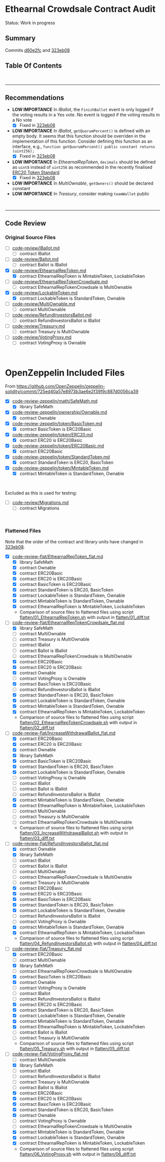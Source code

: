 # Ethearnal Crowdsale Contract Audit

Status: Work in progress

## Summary

Commits
[d60e2fc](https://github.com/Ethearnal/SmartContracts/commit/d60e2fca5e5e0a48f37be8170f08773b5c0d99d4) and
[323eb08](https://github.com/Ethearnal/SmartContracts/commit/323eb0842cb701bbf516473b6129315745550757)

## Table Of Contents

<br />

<hr />

## Recommendations

* **LOW IMPORTANCE** In *IBallot*, the `FinishBallot` event is only logged if the voting results in a Yes vote. No event
  is logged if the voting results in a No vote
  * [x] Fixed in [323eb08](https://github.com/Ethearnal/SmartContracts/commit/323eb0842cb701bbf516473b6129315745550757)
* **LOW IMPORTANCE** In *IBallot*, `getQuorumPercent()` is defined with an empty body. It seems that this function should be
  overriden in the implementation of this function. Consider defining this function as an interface, e.g.,
  `function getQuorumPercent() public constant returns (uint256);`
  * [x] Fixed in [323eb08](https://github.com/Ethearnal/SmartContracts/commit/323eb0842cb701bbf516473b6129315745550757)
* **LOW IMPORTANCE** In *EthearnalRepToken*, `decimals` should be defined as `uint8` instead of `uint256` as recommended in the
  recently finalised [ERC20 Token Standard](https://github.com/ethereum/EIPs/blob/master/EIPS/eip-20-token-standard.md)
  * [x] Fixed in [323eb08](https://github.com/Ethearnal/SmartContracts/commit/323eb0842cb701bbf516473b6129315745550757)
* **LOW IMPORTANCE** In *MultiOwnable*, `getOwners()` should be declared constant
* **LOW IMPORTANCE** In *Treasury*, consider making `teamWallet` public

<br />

<hr />

## Code Review

### Original Source Files

* [ ] [code-review/IBallot.md](code-review/IBallot.md)
  * [ ] contract IBallot
* [ ] [code-review/Ballot.md](code-review/Ballot.md)
  * [ ] contract Ballot is IBallot
* [x] [code-review/EthearnalRepToken.md](code-review/EthearnalRepToken.md)
  * [x] contract EthearnalRepToken is MintableToken, LockableToken
* [ ] [code-review/EthearnalRepTokenCrowdsale.md](code-review/EthearnalRepTokenCrowdsale.md)
  * [ ] contract EthearnalRepTokenCrowdsale is MultiOwnable
* [x] [code-review/LockableToken.md](code-review/LockableToken.md)
  * [x] contract LockableToken is StandardToken, Ownable
* [ ] [code-review/MultiOwnable.md](code-review/MultiOwnable.md)
  * [ ] contract MultiOwnable
* [ ] [code-review/RefundInvestorsBallot.md](code-review/RefundInvestorsBallot.md)
  * [ ] contract RefundInvestorsBallot is IBallot
* [ ] [code-review/Treasury.md](code-review/Treasury.md)
  * [ ] contract Treasury is MultiOwnable
* [ ] [code-review/VotingProxy.md](code-review/VotingProxy.md)
  * [ ] contract VotingProxy is Ownable

<br />

# OpenZeppelin Included Files

From https://github.com/OpenZeppelin/zeppelin-solidity/commit/725ed40a57e8973b3ae6e2f39f9c887d0056ca39

* [x] [code-review-zeppelin/math/SafeMath.md](code-review-zeppelin/math/SafeMath.md)
  * [x] library SafeMath
* [x] [code-review-zeppelin/ownership/Ownable.md](code-review-zeppelin/ownership/Ownable.md)
  * [x] contract Ownable
* [x] [code-review-zeppelin/token/BasicToken.md](code-review-zeppelin/token/BasicToken.md)
  * [x] contract BasicToken is ERC20Basic
* [x] [code-review-zeppelin/token/ERC20.md](code-review-zeppelin/token/ERC20.md)
  * [x] contract ERC20 is ERC20Basic
* [x] [code-review-zeppelin/token/ERC20Basic.md](code-review-zeppelin/token/ERC20Basic.md)
  * [x] contract ERC20Basic
* [x] [code-review-zeppelin/token/StandardToken.md](code-review-zeppelin/token/StandardToken.md)
  * [x] contract StandardToken is ERC20, BasicToken
* [x] [code-review-zeppelin/token/MintableToken.md](code-review-zeppelin/token/MintableToken.md)
  * [x] contract MintableToken is StandardToken, Ownable

<br />

Excluded as this is used for testing:

* [ ] [code-review/Migrations.md](code-review/Migrations.md)
  * [ ] contract Migrations

<br />

### Flattened Files

Note that the order of the contract and library units have changed in [323eb08](https://github.com/Ethearnal/SmartContracts/commit/323eb0842cb701bbf516473b6129315745550757).

* [x] [code-review-flat/EthearnalRepToken_flat.md](code-review-flat/EthearnalRepToken_flat.md)
  * [x] library SafeMath
  * [x] contract Ownable
  * [x] contract ERC20Basic
  * [x] contract ERC20 is ERC20Basic
  * [x] contract BasicToken is ERC20Basic
  * [x] contract StandardToken is ERC20, BasicToken
  * [x] contract LockableToken is StandardToken, Ownable
  * [x] contract MintableToken is StandardToken, Ownable
  * [x] contract EthearnalRepToken is MintableToken, LockableToken
  * Comparison of source files to flattened files using script [flatten/01_EthearnalRepToken.sh](flatten/01_EthearnalRepToken.sh) with
    output in [flatten/01_diff.txt](flatten/01_diff.txt)
* [ ] [code-review-flat/EthearnalRepTokenCrowdsale_flat.md](code-review-flat/EthearnalRepTokenCrowdsale_flat.md)
  * [x] library SafeMath
  * [ ] contract MultiOwnable
  * [ ] contract Treasury is MultiOwnable
  * [ ] contract IBallot
  * [ ] contract Ballot is IBallot
  * [ ] contract EthearnalRepTokenCrowdsale is MultiOwnable
  * [x] contract ERC20Basic
  * [x] contract ERC20 is ERC20Basic
  * [x] contract Ownable
  * [ ] contract VotingProxy is Ownable
  * [x] contract BasicToken is ERC20Basic
  * [ ] contract RefundInvestorsBallot is IBallot
  * [x] contract StandardToken is ERC20, BasicToken
  * [x] contract LockableToken is StandardToken, Ownable
  * [x] contract MintableToken is StandardToken, Ownable
  * [x] contract EthearnalRepToken is MintableToken, LockableToken
  * Comparison of source files to flattened files using script [flatten/02_EthearnalRepTokenCrowdsale.sh](flatten/02_EthearnalRepTokenCrowdsale.sh) with
    output in [flatten/02_diff.txt](flatten/02_diff.txt)
* [ ] [code-review-flat/IncreaseWithdrawalBallot_flat.md](code-review-flat/IncreaseWithdrawalBallot_flat.md)
  * [x] contract ERC20Basic
  * [x] contract ERC20 is ERC20Basic
  * [x] contract Ownable
  * [x] library SafeMath
  * [x] contract BasicToken is ERC20Basic
  * [x] contract StandardToken is ERC20, BasicToken
  * [x] contract LockableToken is StandardToken, Ownable
  * [ ] contract VotingProxy is Ownable
  * [ ] contract IBallot
  * [ ] contract Ballot is IBallot
  * [ ] contract RefundInvestorsBallot is IBallot
  * [x] contract MintableToken is StandardToken, Ownable
  * [x] contract EthearnalRepToken is MintableToken, LockableToken
  * [ ] contract MultiOwnable
  * [ ] contract Treasury is MultiOwnable
  * [ ] contract EthearnalRepTokenCrowdsale is MultiOwnable
  * Comparison of source files to flattened files using script [flatten/03_IncreaseWithdrawalBallot.sh](flatten/03_IncreaseWithdrawalBallot.sh) with
    output in [flatten/03_diff.txt](flatten/03_diff.txt)
* [ ] [code-review-flat/RefundInvestorsBallot_flat.md](code-review-flat/RefundInvestorsBallot_flat.md)
  * [x] contract Ownable
  * [x] library SafeMath
  * [ ] contract IBallot
  * [ ] contract Ballot is IBallot
  * [ ] contract MultiOwnable
  * [ ] contract EthearnalRepTokenCrowdsale is MultiOwnable
  * [ ] contract Treasury is MultiOwnable
  * [x] contract ERC20Basic
  * [x] contract ERC20 is ERC20Basic
  * [x] contract BasicToken is ERC20Basic
  * [x] contract StandardToken is ERC20, BasicToken
  * [x] contract LockableToken is StandardToken, Ownable
  * [ ] contract RefundInvestorsBallot is IBallot
  * [ ] contract VotingProxy is Ownable
  * [x] contract MintableToken is StandardToken, Ownable
  * [x] contract EthearnalRepToken is MintableToken, LockableToken
  * Comparison of source files to flattened files using script [flatten/04_RefundInvestorsBallot.sh](flatten/04_RefundInvestorsBallot.sh) with
    output in [flatten/04_diff.txt](flatten/04_diff.txt)
* [ ] [code-review-flat/Treasury_flat.md](code-review-flat/Treasury_flat.md)
  * [x] contract ERC20Basic
  * [ ] contract MultiOwnable
  * [x] library SafeMath
  * [ ] contract EthearnalRepTokenCrowdsale is MultiOwnable
  * [x] contract BasicToken is ERC20Basic
  * [x] contract Ownable
  * [ ] contract VotingProxy is Ownable
  * [ ] contract IBallot
  * [ ] contract RefundInvestorsBallot is IBallot
  * [x] contract ERC20 is ERC20Basic
  * [x] contract StandardToken is ERC20, BasicToken
  * [x] contract LockableToken is StandardToken, Ownable
  * [x] contract MintableToken is StandardToken, Ownable
  * [x] contract EthearnalRepToken is MintableToken, LockableToken
  * [ ] contract Ballot is IBallot
  * [ ] contract Treasury is MultiOwnable
  * Comparison of source files to flattened files using script [flatten/05_Treasury.sh](flatten/05_Treasury.sh) with
    output in [flatten/05_diff.txt](flatten/05_diff.txt)
* [ ] [code-review-flat/VotingProxy_flat.md](code-review-flat/VotingProxy_flat.md)
  * [ ] contract MultiOwnable
  * [x] library SafeMath
  * [ ] contract IBallot
  * [ ] contract RefundInvestorsBallot is IBallot
  * [ ] contract Treasury is MultiOwnable
  * [ ] contract Ballot is IBallot
  * [x] contract ERC20Basic
  * [x] contract ERC20 is ERC20Basic
  * [x] contract BasicToken is ERC20Basic
  * [x] contract StandardToken is ERC20, BasicToken
  * [x] contract Ownable
  * [ ] contract VotingProxy is Ownable
  * [ ] contract EthearnalRepTokenCrowdsale is MultiOwnable
  * [x] contract MintableToken is StandardToken, Ownable
  * [x] contract LockableToken is StandardToken, Ownable
  * [x] contract EthearnalRepToken is MintableToken, LockableToken
  * Comparison of source files to flattened files using script [flatten/06_VotingProxy.sh](flatten/06_VotingProxy.sh) with
    output in [flatten/06_diff.txt](flatten/06_diff.txt)
